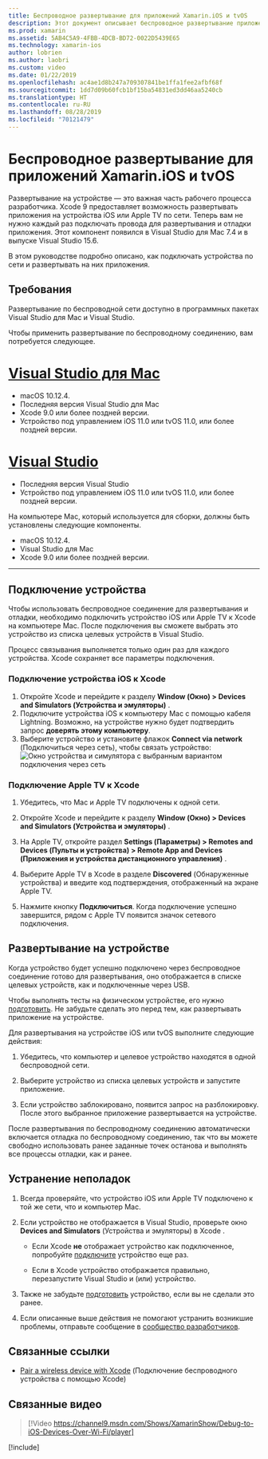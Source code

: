 ```yaml
---
title: Беспроводное развертывание для приложений Xamarin.iOS и tvOS
description: Этот документ описывает беспроводное развертывание приложения Xamarin.iOS на устройстве iOS из Visual Studio для Mac или Visual Studio 2019.
ms.prod: xamarin
ms.assetid: 5AB4C5A9-4FBB-4DCB-BD72-0022D5439E65
ms.technology: xamarin-ios
author: lobrien
ms.author: laobri
ms.custom: video
ms.date: 01/22/2019
ms.openlocfilehash: ac4ae1d8b247a709307841be1ffa1fee2afbf68f
ms.sourcegitcommit: 1dd7d09b60fcb1bf15ba54831ed3dd46aa5240cb
ms.translationtype: HT
ms.contentlocale: ru-RU
ms.lasthandoff: 08/28/2019
ms.locfileid: "70121479"
---
```

# <a name="wireless-deployment-for-xamarinios-and-tvos-apps"></a>Беспроводное развертывание для приложений Xamarin.iOS и tvOS

Развертывание на устройстве — это важная часть рабочего процесса разработчика. Xcode 9 предоставляет возможность развертывать приложения на устройства iOS или Apple TV по сети. Теперь вам не нужно каждый раз подключать провода для развертывания и отладки приложения. Этот компонент появился в Visual Studio для Mac 7.4 и в выпуске Visual Studio 15.6.

В этом руководстве подробно описано, как подключать устройства по сети и развертывать на них приложения.

## <a name="requirements"></a>Требования

Развертывание по беспроводной сети доступно в программных пакетах Visual Studio для Mac и Visual Studio.

Чтобы применить развертывание по беспроводному соединению, вам потребуется следующее.

# <a name="visual-studio-for-mactabmacos"></a>[Visual Studio для Mac](#tab/macos)

- macOS 10.12.4.
- Последняя версия Visual Studio для Mac
- Xcode 9.0 или более поздней версии.
- Устройство под управлением iOS 11.0 или tvOS 11.0, или более поздней версии.

# <a name="visual-studiotabwindows"></a>[Visual Studio](#tab/windows)

- Последняя версия Visual Studio
- Устройство под управлением iOS 11.0 или tvOS 11.0, или более поздней версии.

На компьютере Mac, который используется для сборки, должны быть установлены следующие компоненты.

- macOS 10.12.4.
- Visual Studio для Mac
- Xcode 9.0 или более поздней версии.

-----

## <a name="connecting-a-device"></a>Подключение устройства

Чтобы использовать беспроводное соединение для развертывания и отладки, необходимо подключить устройство iOS или Apple TV к Xcode на компьютере Mac. После подключения вы сможете выбрать это устройство из списка целевых устройств в Visual Studio. 

Процесс связывания выполняется только один раз для каждого устройства. Xcode сохраняет все параметры подключения.

<a name="pair" />

### <a name="pairing-an-ios-device-with-xcode"></a>Подключение устройства iOS к Xcode

1. Откройте Xcode и перейдите к разделу **Window (Окно) > Devices and Simulators (Устройства и эмуляторы)** .
2. Подключите устройства iOS к компьютеру Mac с помощью кабеля Lightning. Возможно, на устройстве нужно будет подтвердить запрос **доверять этому компьютеру**.
3. Выберите устройство и установите флажок **Connect via network** (Подключиться через сеть), чтобы связать устройство:  ![Окно устройства и симулятора с выбранным вариантом подключения через сеть](wireless-deployment-images/image2.png)

### <a name="pairing-an-apple-tv-with-xcode"></a>Подключение Apple TV к Xcode

1. Убедитесь, что Mac и Apple TV подключены к одной сети.

2. Откройте Xcode и перейдите к разделу **Window (Окно) > Devices and Simulators (Устройства и эмуляторы)** .

3. На Apple TV, откройте раздел **Settings (Параметры) > Remotes and Devices (Пульты и устройства) > Remote App and Devices (Приложения и устройства дистанционного управления)** .

4. Выберите Apple TV в Xcode в разделе **Discovered** (Обнаруженные устройства) и введите код подтверждения, отображенный на экране Apple TV.

5. Нажмите кнопку **Подключиться**. Когда подключение успешно завершится, рядом с Apple TV появится значок сетевого подключения.

## <a name="deploy-to-a-device"></a>Развертывание на устройстве

Когда устройство будет успешно подключено через беспроводное соединение готово для развертывания, оно отображается в списке целевых устройств, как и подключенные через USB.

Чтобы выполнять тесты на физическом устройстве, его нужно [подготовить](~/ios/get-started/installation/device-provisioning/index.md). Не забудьте сделать это перед тем, как развертывать приложение на устройстве. 

Для развертывания на устройстве iOS или tvOS выполните следующие действия:

1. Убедитесь, что компьютер и целевое устройство находятся в одной беспроводной сети. 

2. Выберите устройство из списка целевых устройств и запустите приложение.

3. Если устройство заблокировано, появится запрос на разблокировку. После этого выбранное приложение развертывается на устройстве.

После развертывания по беспроводному соединению автоматически включается отладка по беспроводному соединению, так что вы можете свободно использовать ранее заданные точек останова и выполнять все процессы отладки, как и ранее.

## <a name="troubleshooting"></a>Устранение неполадок

1. Всегда проверяйте, что устройство iOS или Apple TV подключено к той же сети, что и компьютер Mac.

2. Если устройство не отображается в Visual Studio, проверьте окно **Devices and Simulators** (Устройства и эмуляторы) в Xcode . 

    - Если Xcode **не** отображает устройство как подключенное, попробуйте [подключите](#pair) устройство еще раз.

    - Если в Xcode устройство отображается правильно, перезапустите Visual Studio и (или) устройство.

3. Также не забудьте [подготовить](~/ios/get-started/installation/device-provisioning/index.md) устройство, если вы не сделали это ранее.

4. Если описанные выше действия не помогают устранить возникшие проблемы, отправьте сообщение в [сообщество разработчиков](https://developercommunity.visualstudio.com/spaces/41/index.html).

## <a name="related-links"></a>Связанные ссылки

- [Pair a wireless device with Xcode](https://help.apple.com/xcode/mac/9.0/index.html?localePath=en.lproj#/devbc48d1bad) (Подключение беспроводного устройства с помощью Xcode)

## <a name="related-video"></a>Связанные видео

> [!Video https://channel9.msdn.com/Shows/XamarinShow/Debug-to-iOS-Devices-Over-Wi-Fi/player]

[!include[](~/essentials/includes/xamarin-show-essentials.md)]
